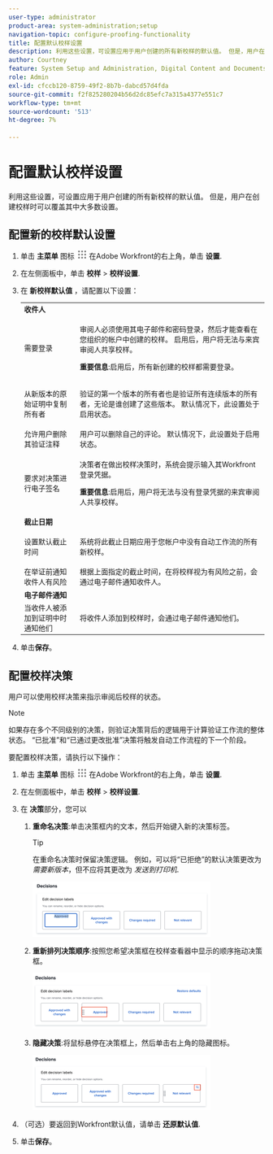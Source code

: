 ```yaml
---
user-type: administrator
product-area: system-administration;setup
navigation-topic: configure-proofing-functionality
title: 配置默认校样设置
description: 利用这些设置，可设置应用于用户创建的所有新校样的默认值。 但是，用户在创建校样时可以覆盖其中大多数设置。
author: Courtney
feature: System Setup and Administration, Digital Content and Documents
role: Admin
exl-id: cfccb120-8759-49f2-8b7b-dabcd57d4fda
source-git-commit: f2f825280204b56d2dc85efc7a315a4377e551c7
workflow-type: tm+mt
source-wordcount: '513'
ht-degree: 7%

---
```


# 配置默认校样设置

利用这些设置，可设置应用于用户创建的所有新校样的默认值。 但是，用户在创建校样时可以覆盖其中大多数设置。

## 配置新的校样默认设置

1. 单击 **主菜单** 图标 ![](assets/main-menu-icon.png) 在Adobe Workfront的右上角，单击 **设置**.
1. 在左侧面板中，单击 **校样** > **校样设置**.
1. 在 **新校样默认值** ，请配置以下设置：

   <table style="table-layout:auto"> 
    <col> 
    <col> 
    <tbody> 
     <tr> 
      <td role="rowheader" colspan="2"><b>收件人</b></td> 
     </tr> 
     <tr> 
      <td role="rowheader">需要登录</td> 
      <td> <p>审阅人必须使用其电子邮件和密码登录，然后才能查看在您组织的帐户中创建的校样。 启用后，用户将无法与来宾审阅人共享校样。</p> <p><b>重要信息</b>:启用后，所有新创建的校样都需要登录。</p> </td> 
     </tr> 
     <tr> 
      <td role="rowheader">从新版本的原始证明中复制所有者</td> 
      <td> <p>验证的第一个版本的所有者也是验证所有连续版本的所有者，无论是谁创建了这些版本。 默认情况下，此设置处于启用状态。</p> </td> 
     </tr> 
     <tr> 
      <td role="rowheader">允许用户删除其验证注释</td> 
      <td>用户可以删除自己的评论。 默认情况下，此设置处于启用状态。</td> 
     </tr> 
     <tr> 
      <td role="rowheader">要求对决策进行电子签名 </td> 
      <td> <p>决策者在做出校样决策时，系统会提示输入其Workfront登录凭据。</p> <p><b>重要信息</b>:启用后，用户将无法与没有登录凭据的来宾审阅人共享校样。</p> </td> 
     </tr> 
     <tr> 
      <td role="rowheader" colspan="2"><b>截止日期</b></td> 
     </tr> 
     <tr> 
      <td role="rowheader">设置默认截止时间</td> 
      <td> <p>系统将此截止日期应用于您帐户中没有自动工作流的所有新校样。</p> </td> 
     </tr> 
     <tr> 
      <td role="rowheader">在举证前通知收件人有风险</td> 
      <td>根据上面指定的截止时间，在将校样视为有风险之前，会通过电子邮件通知收件人。</td> 
     </tr> 
     <tr> 
      <td role="rowheader" colspan="2"><b>电子邮件通知</b></td> 
     </tr> 
     <tr> 
      <td role="rowheader">当收件人被添加到证明中时通知他们</td> 
      <td>将收件人添加到校样时，会通过电子邮件通知他们。</td> 
     </tr> 
    </tbody> 
   </table>

1. 单击&#x200B;**保存**。

## 配置校样决策

用户可以使用校样决策来指示审阅后校样的状态。

>[!NOTE]
>
>如果存在多个不同级别的决策，则验证决策背后的逻辑用于计算验证工作流的整体状态。 “已批准”和“已通过更改批准”决策将触发自动工作流程的下一个阶段。

要配置校样决策，请执行以下操作：

1. 单击 **主菜单** 图标 ![](assets/main-menu-icon.png) 在Adobe Workfront的右上角，单击 **设置**.
1. 在左侧面板中，单击 **校样** > **校样设置**.
1. 在 **决策**&#x200B;部分，您可以

   1. **重命名决策**:单击决策框内的文本，然后开始键入新的决策标签。

      >[!TIP]
      >
      >在重命名决策时保留决策逻辑。 例如，可以将“已拒绝”的默认决策更改为 *需要新版本*，但不应将其更改为 *发送到打印机*.

      ![](assets/rename-decision-350x109.png)

   1. **重新排列决策顺序**:按照您希望决策框在校样查看器中显示的顺序拖动决策框。

      ![](assets/move-decision-350x110.png)

   1. **隐藏决策**:将鼠标悬停在决策框上，然后单击右上角的隐藏图标。

      ![](assets/hide-decision-350x109.png)

1. （可选）要返回到Workfront默认值，请单击 **还原默认值**.
1. 单击&#x200B;**保存**。

